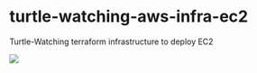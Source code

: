 # turtle-watching-aws-infra-ec2
Turtle-Watching terraform infrastructure to deploy EC2

![](file:///Users/mattashcraft/Downloads/AWS-TF-EC2.drawio.svg)